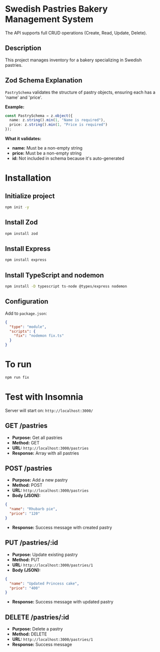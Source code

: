# Swedish Pastries Bakery Management System

The API supports full CRUD operations (Create, Read, Update, Delete).

## Description
This project manages inventory for a bakery specializing in Swedish pastries.

## Zod Schema Explanation
`PastrySchema` validates the structure of pastry objects, ensuring each has a 'name' and 'price'.

**Example:**
```typescript
const PastrySchema = z.object({
  name: z.string().min(1, "Name is required"),
  price: z.string().min(1, "Price is required")
});
```

**What it validates:**
- **name:** Must be a non-empty string 
- **price:** Must be a non-empty string 
- **id:** Not included in schema because it's auto-generated

# Installation

## Initialize project
```bash
npm init -y
```

## Install Zod
```bash
npm install zod
```

## Install Express
```bash
npm install express
```

## Install TypeScript and nodemon
```bash
npm install -D typescript ts-node @types/express nodemon
```

## Configuration
Add to `package.json`:
```json
{
  "type": "module",
  "scripts": {
    "fix": "nodemon fix.ts"
  }
}
```

# To run
```bash
npm run fix
```

# Test with Insomnia

Server will start on: `http://localhost:3000/`

## GET /pastries
- **Purpose:** Get all pastries
- **Method:** GET  
- **URL:** `http://localhost:3000/pastries`
- **Response:** Array with all pastries

## POST /pastries
- **Purpose:** Add a new pastry
- **Method:** POST
- **URL:** `http://localhost:3000/pastries`
- **Body (JSON):**
```json
{
  "name": "Rhubarb pie",
  "price": "120"
}
```
- **Response:** Success message with created pastry

## PUT /pastries/:id
- **Purpose:** Update existing pastry
- **Method:** PUT
- **URL:** `http://localhost:3000/pastries/1`
- **Body (JSON):**
```json
{
  "name": "Updated Princess cake",
  "price": "400"
}
```
- **Response:** Success message with updated pastry

## DELETE /pastries/:id
- **Purpose:** Delete a pastry
- **Method:** DELETE
- **URL:** `http://localhost:3000/pastries/1`
- **Response:** Success message